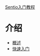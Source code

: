 
[Sentio入门教程](README.md)

# 介绍
- [概述](milestone_0/introduce.md)
- [快速入门](milestone_0/quickstart.md)


